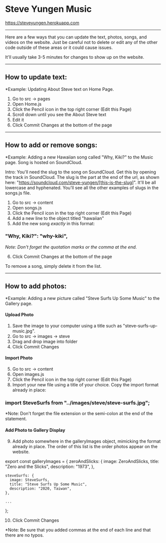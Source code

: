 # Steve Yungen Music
https://steveyungen.herokuapp.com

<hr />

Here are a few ways that you can update the text, photos, songs, and videos on the website. Just be careful not to delete or edit any of the other code outside of these areas or it could cause issues. 

It'll usually take 3-5 minutes for changes to show up on the website. 

<hr />

## How to update text:
*Example: Updating About Steve text on Home Page.

1) Go to src -> pages
2) Open Home.js
3) Click the Pencil icon in the top right corner (Edit this Page)
4) Scroll down until you see the About Steve text
5) Edit it
6) Click Commit Changes at the bottom of the page

<hr />

## How to add or remove songs:
*Example: Adding a new Hawaiian song called "Why, Kiki?" to the Music page. Song is hosted on SoundCloud. 

Intro: You'll need the slug to the song on SoundCloud. Get this by opening the track in SoundCloud. The slug is the part at the end of the url, as shown here: "https://soundcloud.com/steve-yungen/[this-is-the-slug]". It'll be all lowercase and hyphenated. You'll see all the other examples of slugs in the songs.js file. 

1) Go to src -> content 
2) Open songs.js
3) Click the Pencil icon in the top right corner (Edit this Page)
4) Add a new line to the object titled "hawaiian"
5) Add the new song *exactly* in this format:

  ### "Why, Kiki?": "why-kiki",
  
  *Note: Don't forget the quotation marks or the comma at the end.*

6) Click Commit Changes at the bottom of the page

To remove a song, simply delete it from the list.

<hr />

## How to add photos:
*Example: Adding a new picture called "Steve Surfs Up Some Music" to the Gallery page.

#### Upload Photo
1) Save the image to your computer using a title such as "steve-surfs-up-music.jpg".
2) Go to src -> images -> steve
3) Drag and drop image into folder
4) Click Commit Changes

#### Import Photo
5) Go to src -> content
6) Open images.js
7) Click the Pencil icon in the top right corner (Edit this Page)
8) Import your new file using a title of your choice. Copy the import format already in place:

  ### import SteveSurfs from "../images/steve/steve-surfs.jpg";
  
  *Note: Don't forget the file extension or the semi-colon at the end of the statement.
  
#### Add Photo to Gallery Display
9) Add photo somewhere in the galleryImages object, mimicking the format already in place. The order of this list is the order photos appear on the website.

  export const galleryImages = {
    zeroAndSlicks: {
      image: ZeroAndSlicks,
      title: "Zero and the Slicks",
      description: "1973",
    },
    
    steveSurfs: {
      image: SteveSurfs,
      title: "Steve Surfs Up Some Music",
      description: "2020, Taiwan",
    },
    
    ...
    
};

10) Click Commit Changes

*Note: Be sure that you added commas at the end of each line and that there are no typos.
    




